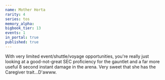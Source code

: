 ```yaml
---
name: Mother Horta
rarity: 4
series: tos
memory_alpha:
bigbook_tier: 13
events: 1
in_portal: true
published: true
---
```


With very limited event/shuttle/voyage opportunities, you're really just looking at a good-not-great SEC proficiency for the gauntlet and a far more useful 8 second instant damage in the arena. Very sweet that she has the Caregiver trait...D'awww.
